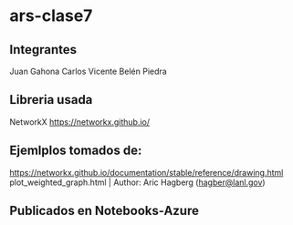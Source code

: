 # ars-clase7
## Integrantes
Juan Gahona
Carlos Vicente
Belén Piedra
## Libreria usada
NetworkX https://networkx.github.io/
## Ejemlplos tomados de:
https://networkx.github.io/documentation/stable/reference/drawing.html
plot_weighted_graph.html | Author: Aric Hagberg (hagber@lanl.gov)
## Publicados en Notebooks-Azure

